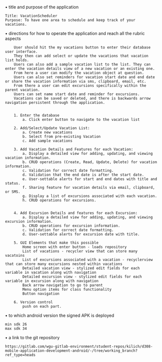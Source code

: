 •  title and purpose of the application

    Title: VacationScheduler
    Purpose: To have one area to schedule and keep track of your vacations. 

•  directions for how to operate the application and reach all the rubric aspects

        User should hit the my vacations button to enter their database user interface. 
        They then can add select or update the vacations that vacation list holds. 
        Users can also add a sample vacation list to the list. They can enter the vacation details view of a new vacation or an existing one. 
        From here a user can modify the vacation object at question.  
        Users can also set reminders for vacation start date and end date or share the vacation information via sms, clipboard, email, etc.
        From there a user can edit excursions specifically within the parent vacation.
        Users can set name start date and reminder for excursions. 
        Vacations can be saved or deleted, and there is backwards arrow navigation persistent through the application.


        1. Enter the database
            a. Click enter button to navigate to the vacation list

        2. Add/Select/Update Vacation List:
            a. Create new vacations
            b. Select from pre-existing Vacation
            c. Add sample vacations

        3. Add Vacation Details and Features for each Vacation:
            a. Display a detailed view for adding, updating, and viewing vacation information.
            b. CRUD operations (Create, Read, Update, Delete) for vacation information.
            c. Validation for correct date formatting.
            d. Validation that the end date is after the start date.
            e. User-settable alerts for start and end dates with title and status.
            f. Sharing feature for vacation details via email, clipboard, or SMS.
            g. Display a list of excursions associated with each vacation.
            h. CRUD operations for excursions.


        4. Add Excursion Details and features for each Excursion:
            a. Display a detailed view for adding, updating, and viewing excursion information.
            b. CRUD operations for excursion information.
            c. Validation for correct date formatting.
            d. User-settable alerts for excursion date with title.
    
        5. GUI Elements that make this possible
            Home screen with enter button - loads repository
            List of vacations - recycler view that can store many vacatoins
            List of excursions associated with a vacation - recyclerview that can store many excursions nested within vacations
            Detailed vacation view - stylized edit fields for each variable in vacation along with navigation
            Detailed excursion view - stylized edit fields for each variable in excursion along with navigation
            Back arrow navigation to go to parent
            Menu option items for class functionality
            Button navigation

        6. Version control
            push on each part.


•  to which android version the signed APK is deployed

    min sdk 26
    max sdk 34

•  a link to the git repository

    https://gitlab.com/wgu-gitlab-environment/student-repos/kilich/d308-mobile-application-development-android/-/tree/working_branch?ref_type=heads